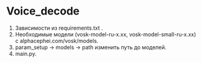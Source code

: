 # Voice_decode
1. Зависимости из requirements.txt .
2. Необходимые модели (vosk-model-ru-x.xx, vosk-model-small-ru-x.xx) с alphacephei.com/vosk/models.
4. param_setup -> models -> path изменить путь до моделей.
5. main.py.
